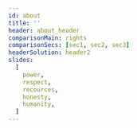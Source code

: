 ```yaml
---
id: about
title: ''
header: about_header
comparisonMain: rights
comparisonSecs: [sec1, sec2, sec3]
headerSolution: header2
slides:
  [
    power,
    respect,
    recources,
    honesty,
    humanity,
  ]
---
```


